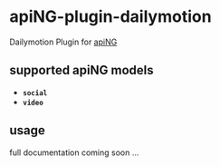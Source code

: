 # apiNG-plugin-dailymotion
Dailymotion Plugin for [apiNG](https://github.com/JohnnyTheTank/apiNG)

## supported apiNG models
- **`social`**
- **`video`**

## usage
full documentation coming soon ...
